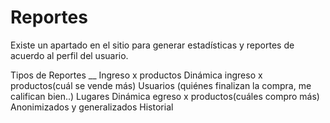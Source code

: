 Reportes
=======


Existe un apartado en el sitio para generar estadísticas y reportes de acuerdo al perfil del usuario.



Tipos de Reportes
__ 
    Ingreso x productos
    Dinámica ingreso x productos(cuál se vende más)
    Usuarios (quiénes finalizan la compra, me califican bien..)
    Lugares
    Dinámica egreso x productos(cuáles compro más)
    Anonimizados y generalizados
    Historial
